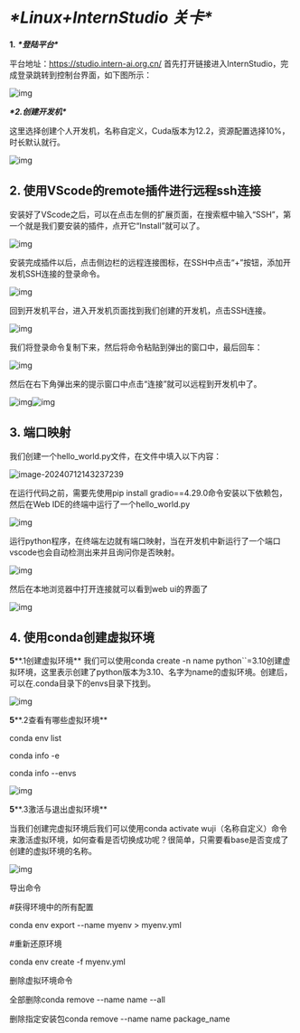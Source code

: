 # ***\*Linux+InternStudio 关卡\****

**1.** ***\*登陆平台\**** 

平台地址：https://studio.intern-ai.org.cn/ 首先打开链接进入InternStudio，完成登录跳转到控制台界面，如下图所示：

![img](file:///C:\Users\popsmart\AppData\Local\Temp\ksohtml51524\wps1.jpg) 

***\*2.创建开发机\**** 

这里选择创建个人开发机，名称自定义，Cuda版本为12.2，资源配置选择10%，时长默认就行。

![img](file:///C:\Users\popsmart\AppData\Local\Temp\ksohtml51524\wps2.jpg) 

## 2. 使用VScode的remote插件进行远程ssh连接 

安装好了VScode之后，可以在点击左侧的扩展页面，在搜索框中输入“SSH”，第一个就是我们要安装的插件，点开它“Install”就可以了。

![img](file:///C:\Users\popsmart\AppData\Local\Temp\ksohtml51524\wps3.jpg) 

安装完成插件以后，点击侧边栏的远程连接图标，在SSH中点击“+”按钮，添加开发机SSH连接的登录命令。

![img](file:///C:\Users\popsmart\AppData\Local\Temp\ksohtml51524\wps4.jpg) 

回到开发机平台，进入开发机页面找到我们创建的开发机，点击SSH连接。

![img](file:///C:\Users\popsmart\AppData\Local\Temp\ksohtml51524\wps5.jpg) 

我们将登录命令复制下来，然后将命令粘贴到弹出的窗口中，最后回车：

![img](file:///C:\Users\popsmart\AppData\Local\Temp\ksohtml51524\wps6.jpg) 

然后在右下角弹出来的提示窗口中点击“连接”就可以远程到开发机中了。

![img](file:///C:\Users\popsmart\AppData\Local\Temp\ksohtml51524\wps7.jpg)![img](file:///C:\Users\popsmart\AppData\Local\Temp\ksohtml51524\wps8.jpg) 

## 3. 端口映射 

我们创建一个hello_world.py文件，在文件中填入以下内容：

![image-20240712143237239](C:\Users\popsmart\AppData\Roaming\Typora\typora-user-images\image-20240712143237239.png)

在运行代码之前，需要先使用pip install gradio==4.29.0命令安装以下依赖包，然后在Web IDE的终端中运行了一个hello_world.py

![img](file:///C:\Users\popsmart\AppData\Local\Temp\ksohtml51524\wps9.jpg) 

运行python程序，在终端左边就有端口映射，当在开发机中新运行了一个端口vscode也会自动检测出来并且询问你是否映射。

![img](file:///C:\Users\popsmart\AppData\Local\Temp\ksohtml51524\wps10.jpg) 

然后在本地浏览器中打开连接就可以看到web ui的界面了

![img](file:///C:\Users\popsmart\AppData\Local\Temp\ksohtml51524\wps11.jpg) 

## 4. 使用conda创建虚拟环境 

**5****.1创建虚拟环境** 我们可以使用conda create -n name python``=3.10创建虚拟环境，这里表示创建了python版本为3.10、名字为name的虚拟环境。创建后，可以在.conda目录下的envs目录下找到。

![img](file:///C:\Users\popsmart\AppData\Local\Temp\ksohtml51524\wps12.jpg) 

**5****.2查看有哪些虚拟环境** 

conda env list 

conda info -e 

conda info --envs

![img](file:///C:\Users\popsmart\AppData\Local\Temp\ksohtml51524\wps13.jpg) 

**5****.3激活与退出虚拟环境** 

当我们创建完虚拟环境后我们可以使用conda activate wuji（名称自定义）命令来激活虚拟环境，如何查看是否切换成功呢？很简单，只需要看base是否变成了创建的虚拟环境的名称。

![img](file:///C:\Users\popsmart\AppData\Local\Temp\ksohtml51524\wps14.jpg) 

导出命令 

\#获得环境中的所有配置 

conda env export --name myenv > myenv.yml 

\#重新还原环境

 conda env create -f myenv.yml

删除虚拟环境命令 

全部删除conda remove --name name --all 

删除指定安装包conda remove --name name package_name

 